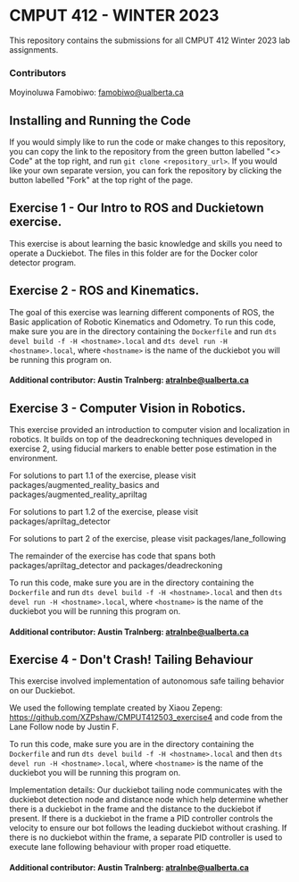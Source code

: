# CMPUT 412 - WINTER 2023
This repository contains the submissions for all CMPUT 412 Winter 2023 lab assignments.
### Contributors
Moyinoluwa Famobiwo: famobiwo@ualberta.ca

## Installing and Running the Code
If you would simply like to run the code or make changes to this repository, you can copy the link to the repository from the green button labelled "<> Code" at the top right, and run `git clone <repository_url>`.
If you would like your own separate version, you can fork the repository by clicking the button labelled "Fork" at the top right of the page.

## Exercise 1 - Our Intro to ROS and Duckietown exercise. 
This exercise is about learning the basic knowledge and skills you need to operate a Duckiebot.
The files in this folder are for the Docker color detector program.

## Exercise 2 - ROS and Kinematics.
The goal of this exercise was learning different components of ROS, the Basic application of
Robotic Kinematics and Odometry.
To run this code, make sure you are in the directory containing the `Dockerfile` and run `dts devel build -f -H <hostname>.local` and `dts devel run -H <hostname>.local`, where `<hostname>` is the name of the duckiebot you will be running this program on.
#### Additional contributor: Austin Tralnberg: atralnbe@ualberta.ca

## Exercise 3 - Computer Vision in Robotics.
This exercise provided an introduction to computer vision and localization in robotics. It builds on top of the deadreckoning techniques developed in exercise 2, using fiducial markers to enable better pose estimation in the environment.

For solutions to part 1.1 of the exercise, please visit packages/augmented_reality_basics and packages/augmented_reality_apriltag

For solutions to part 1.2 of the exercise, please visit packages/apriltag_detector

For solutions to part 2 of the exercise, please visit packages/lane_following

The remainder of the exercise has code that spans both packages/apriltag_detector and packages/deadreckoning

To run this code, make sure you are in the directory containing the `Dockerfile` and run `dts devel build -f -H <hostname>.local` and then `dts devel run -H <hostname>.local`, where `<hostname>` is the name of the duckiebot you will be running this program on.
#### Additional contributor: Austin Tralnberg: atralnbe@ualberta.ca

## Exercise 4 - Don't Crash! Tailing Behaviour
This exercise involved implementation of autonomous safe tailing behavior on our Duckiebot.

We used the following template created by Xiaou Zepeng: https://github.com/XZPshaw/CMPUT412503_exercise4 and code from the Lane Follow node by Justin F.

To run this code, make sure you are in the directory containing the `Dockerfile` and run `dts devel build -f -H <hostname>.local` and then `dts devel run -H <hostname>.local`, where `<hostname>` is the name of the duckiebot you will be running this program on.

Implementation details:
Our duckiebot tailing node communicates with the duckiebot detection node and distance node which help determine whether there is a duckiebot in the frame and the distance to the duckiebot if present. If there is a duckiebot in the frame a PID controller controls the velocity to ensure our bot follows the leading duckiebot without crashing. 
If there is no duckiebot within the frame, a separate PID controller is used to execute lane following behaviour with proper road etiquette.
#### Additional contributor: Austin Tralnberg: atralnbe@ualberta.ca
